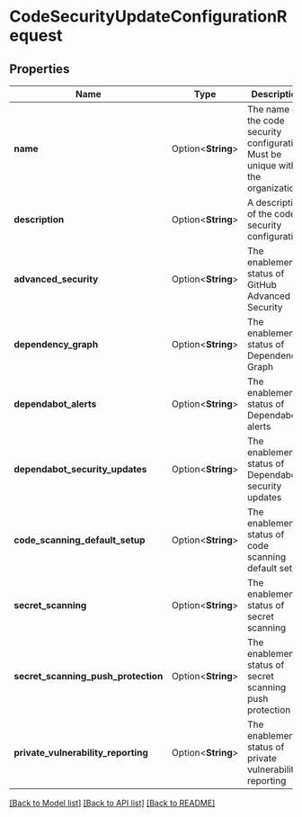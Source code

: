 # CodeSecurityUpdateConfigurationRequest

## Properties

Name | Type | Description | Notes
------------ | ------------- | ------------- | -------------
**name** | Option<**String**> | The name of the code security configuration. Must be unique within the organization. | [optional]
**description** | Option<**String**> | A description of the code security configuration | [optional]
**advanced_security** | Option<**String**> | The enablement status of GitHub Advanced Security | [optional]
**dependency_graph** | Option<**String**> | The enablement status of Dependency Graph | [optional]
**dependabot_alerts** | Option<**String**> | The enablement status of Dependabot alerts | [optional]
**dependabot_security_updates** | Option<**String**> | The enablement status of Dependabot security updates | [optional]
**code_scanning_default_setup** | Option<**String**> | The enablement status of code scanning default setup | [optional]
**secret_scanning** | Option<**String**> | The enablement status of secret scanning | [optional]
**secret_scanning_push_protection** | Option<**String**> | The enablement status of secret scanning push protection | [optional]
**private_vulnerability_reporting** | Option<**String**> | The enablement status of private vulnerability reporting | [optional]

[[Back to Model list]](../README.md#documentation-for-models) [[Back to API list]](../README.md#documentation-for-api-endpoints) [[Back to README]](../README.md)


